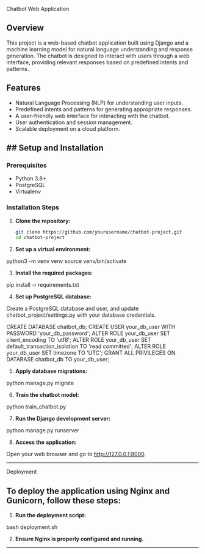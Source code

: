 Chatbot Web Application

## Overview

This project is a web-based chatbot application built using Django and a machine learning model for natural language understanding and response generation. The chatbot is designed to interact with users through a web interface, providing relevant responses based on predefined intents and patterns.

## Features

- Natural Language Processing (NLP) for understanding user inputs.
- Predefined intents and patterns for generating appropriate responses.
- A user-friendly web interface for interacting with the chatbot.
- User authentication and session management.
- Scalable deployment on a cloud platform.

## ## Setup and Installation

### Prerequisites

- Python 3.8+
- PostgreSQL
- Virtualenv

### Installation Steps

1. **Clone the repository:**

   ```bash
   git clone https://github.com/yourusername/chatbot-project.git
   cd chatbot-project

   ```

2. **Set up a virtual environment:**

python3 -m venv venv
source venv/bin/activate

3. **Install the required packages:**

pip install -r requirements.txt

4. **Set up PostgreSQL database:**

Create a PostgreSQL database and user, and update chatbot_project/settings.py with your database credentials.

CREATE DATABASE chatbot_db;
CREATE USER your_db_user WITH PASSWORD 'your_db_password';
ALTER ROLE your_db_user SET client_encoding TO 'utf8';
ALTER ROLE your_db_user SET default_transaction_isolation TO 'read committed';
ALTER ROLE your_db_user SET timezone TO 'UTC';
GRANT ALL PRIVILEGES ON DATABASE chatbot_db TO your_db_user;

5. **Apply database migrations:**

python manage.py migrate

6. **Train the chatbot model:**

python train_chatbot.py

7. **Run the Django development server:**

python manage.py runserver

8. **Access the application:**

Open your web browser and go to http://127.0.0.1:8000.

---

Deployment

## To deploy the application using Nginx and Gunicorn, follow these steps:

1. **Run the deployment script:**

bash deployment.sh

2. **Ensure Nginx is properly configured and running.**

---
